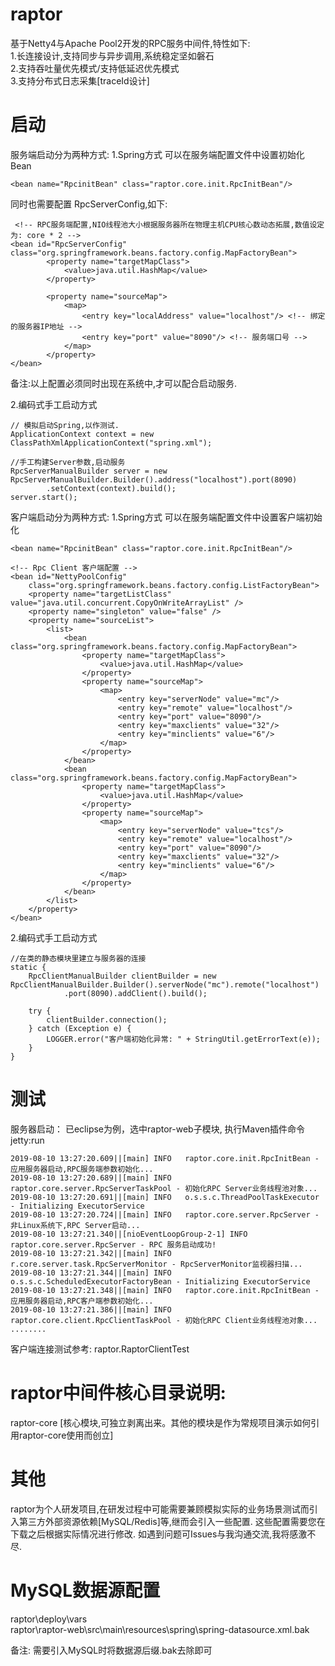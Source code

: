 # raptor
基于Netty4与Apache Pool2开发的RPC服务中间件,特性如下:<br>
1.长连接设计,支持同步与异步调用,系统稳定坚如磐石 <br>
2.支持吞吐量优先模式/支持低延迟优先模式 <br>
3.支持分布式日志采集[traceId设计]

# 启动
服务端启动分为两种方式:
1.Spring方式 可以在服务端配置文件中设置初始化Bean
```
<bean name="RpcinitBean" class="raptor.core.init.RpcInitBean"/>
```
同时也需要配置 RpcServerConfig,如下:
```
 <!-- RPC服务端配置,NIO线程池大小根据服务器所在物理主机CPU核心数动态拓展,数值设定为: core * 2 -->
<bean id="RpcServerConfig" class="org.springframework.beans.factory.config.MapFactoryBean">
		<property name="targetMapClass">
			<value>java.util.HashMap</value>
		</property>
		
		<property name="sourceMap">
			<map>
			    <entry key="localAddress" value="localhost"/> <!-- 绑定的服务器IP地址 -->
				<entry key="port" value="8090"/> <!-- 服务端口号 -->
			</map>
		</property>    
</bean>  
```
备注:以上配置必须同时出现在系统中,才可以配合启动服务.

2.编码式手工启动方式
```
// 模拟启动Spring,以作测试.
ApplicationContext context = new ClassPathXmlApplicationContext("spring.xml");

//手工构建Server参数,启动服务
RpcServerManualBuilder server = new RpcServerManualBuilder.Builder().address("localhost").port(8090)
		.setContext(context).build();
server.start();
```
客户端启动分为两种方式: 
1.Spring方式 可以在服务端配置文件中设置客户端初始化
```
<bean name="RpcinitBean" class="raptor.core.init.RpcInitBean"/>
```
```
<!-- Rpc Client 客户端配置 -->
<bean id="NettyPoolConfig"
	class="org.springframework.beans.factory.config.ListFactoryBean">
	<property name="targetListClass" value="java.util.concurrent.CopyOnWriteArrayList" />
	<property name="singleton" value="false" />
	<property name="sourceList">
		<list>
		    <bean class="org.springframework.beans.factory.config.MapFactoryBean">
				<property name="targetMapClass">
					<value>java.util.HashMap</value>
				</property>
				<property name="sourceMap">
					<map>
					    <entry key="serverNode" value="mc"/>
						<entry key="remote" value="localhost"/> 
						<entry key="port" value="8090"/>
						<entry key="maxclients" value="32"/> 
						<entry key="minclients" value="6"/> 
					</map>
				</property>    
			</bean>  
		    <bean class="org.springframework.beans.factory.config.MapFactoryBean">
				<property name="targetMapClass">
					<value>java.util.HashMap</value>
				</property>
				<property name="sourceMap">
					<map>
					    <entry key="serverNode" value="tcs"/>
						<entry key="remote" value="localhost"/> 
						<entry key="port" value="8090"/>
						<entry key="maxclients" value="32"/> 
						<entry key="minclients" value="6"/> 
					</map>
				</property>    
			</bean>  
		</list>
	</property>
</bean>
```
2.编码式手工启动方式
```
//在类的静态模块里建立与服务器的连接
static {
	RpcClientManualBuilder clientBuilder = new RpcClientManualBuilder.Builder().serverNode("mc").remote("localhost")
			.port(8090).addClient().build();

	try {
		clientBuilder.connection();
	} catch (Exception e) {
		LOGGER.error("客户端初始化异常: " + StringUtil.getErrorText(e));
	}
}
```
# 测试
服务器启动： 已eclipse为例，选中raptor-web子模块, 执行Maven插件命令 jetty:run
```
2019-08-10 13:27:20.609||[main] INFO   raptor.core.init.RpcInitBean - 应用服务器启动,RPC服务端参数初始化...
2019-08-10 13:27:20.689||[main] INFO   raptor.core.server.RpcServerTaskPool - 初始化RPC Server业务线程池对象...
2019-08-10 13:27:20.691||[main] INFO   o.s.s.c.ThreadPoolTaskExecutor - Initializing ExecutorService
2019-08-10 13:27:20.724||[main] INFO   raptor.core.server.RpcServer - 非Linux系统下,RPC Server启动...
2019-08-10 13:27:21.340||[nioEventLoopGroup-2-1] INFO   raptor.core.server.RpcServer - RPC 服务启动成功!
2019-08-10 13:27:21.342||[main] INFO   r.core.server.task.RpcServerMonitor - RpcServerMonitor监视器扫描...
2019-08-10 13:27:21.344||[main] INFO   o.s.s.c.ScheduledExecutorFactoryBean - Initializing ExecutorService
2019-08-10 13:27:21.348||[main] INFO   raptor.core.init.RpcInitBean - 应用服务器启动,RPC客户端参数初始化...
2019-08-10 13:27:21.386||[main] INFO   raptor.core.client.RpcClientTaskPool - 初始化RPC Client业务线程池对象...
........
```
客户端连接测试参考: raptor.RaptorClientTest

# raptor中间件核心目录说明:
raptor-core [核心模块,可独立剥离出来。其他的模块是作为常规项目演示如何引用raptor-core使用而创立]

# 其他
raptor为个人研发项目,在研发过程中可能需要兼顾模拟实际的业务场景测试而引入第三方外部资源依赖[MySQL/Redis]等,继而会引入一些配置.
这些配置需要您在下载之后根据实际情况进行修改. 如遇到问题可Issues与我沟通交流,我将感激不尽.

# MySQL数据源配置
raptor\deploy\vars <br>
raptor\raptor-web\src\main\resources\spring\spring-datasource.xml.bak

备注: 需要引入MySQL时将数据源后缀.bak去除即可
